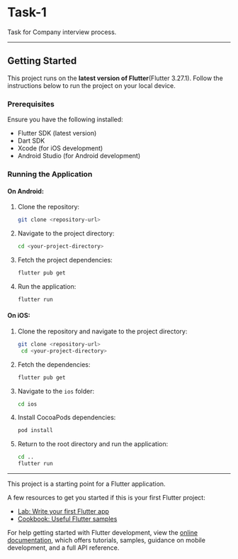 # Task-1

Task for Company interview process.

---

## Getting Started
This project runs on the **latest version of Flutter**(Flutter 3.27.1). Follow the instructions below to run the project on your local device.

### Prerequisites
Ensure you have the following installed:
- Flutter SDK (latest version)
- Dart SDK
- Xcode (for iOS development)
- Android Studio (for Android development)

### Running the Application

#### On Android:
1. Clone the repository:
   ```bash
   git clone <repository-url>
   ```
2. Navigate to the project directory:
   ```bash
   cd <your-project-directory>
   ```
3. Fetch the project dependencies:
   ```bash
   flutter pub get
   ```
4. Run the application:
   ```bash
   flutter run
   ```

#### On iOS:
1. Clone the repository and navigate to the project directory:
   ```bash
   git clone <repository-url>
    cd <your-project-directory>
   ```
2. Fetch the dependencies:
   ```bash
   flutter pub get
   ```
3. Navigate to the `ios` folder:
   ```bash
   cd ios
   ```
4. Install CocoaPods dependencies:
   ```bash
   pod install
   ```
5. Return to the root directory and run the application:
   ```bash
   cd ..
   flutter run
   ```

---

This project is a starting point for a Flutter application.

A few resources to get you started if this is your first Flutter project:

- [Lab: Write your first Flutter app](https://docs.flutter.dev/get-started/codelab)
- [Cookbook: Useful Flutter samples](https://docs.flutter.dev/cookbook)

For help getting started with Flutter development, view the
[online documentation](https://docs.flutter.dev/), which offers tutorials,
samples, guidance on mobile development, and a full API reference.
